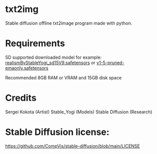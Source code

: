 # txt2img
Stable diffusion offline txt2image program made with python.

# Requirements
SD supported downloaded model for example:
[realismByStableYogi_sd15V9.safetensors](https://civitai.com/api/download/models/66991?type=Model&format=SafeTensor&size=full&fp=fp16)
or
[v1-5-pruned-emaonly.safetensors](https://huggingface.co/stable-diffusion-v1-5/stable-diffusion-v1-5/resolve/main/v1-5-pruned-emaonly.safetensors?download=true)

Recommended 8GB RAM or VRAM and 15GB disk space

# Credits
Sergei Kokota (Artist)
Stable_Yogi (Models)
Stable Diffusion (Research)

# Stable Diffusion license:
https://github.com/CompVis/stable-diffusion/blob/main/LICENSE
